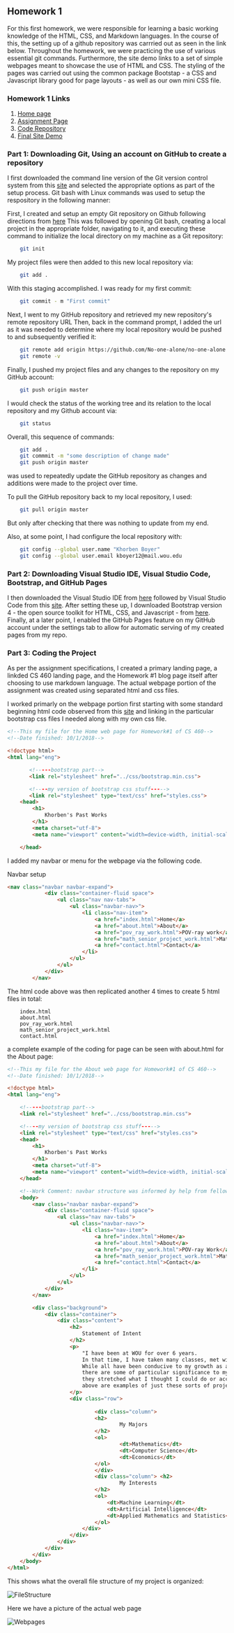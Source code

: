 ## Homework 1

For this first homework, we were responsible for learning a basic working knowledge of the HTML, CSS, and Markdown languages. In the course of this, the setting up of a github repository was carrried out as seen in the link below. Throughout the homework, we were practicing the use of various essential git commands. Furthermore, the site demo links to a set of simple webpages meant to showcase the use of HTML and CSS. The styling of the pages was carried out using the common package Bootstap - a CSS and Javascript library good for page layouts - as well as our own mini CSS file.

### Homework 1 Links
1. [Home page](https://no-one-alone.github.io/)
2. [Assignment Page](http://www.wou.edu/~morses/classes/cs46x/assignments/HW1.html)
3. [Code Repository](https://github.com/No-one-alone/no-one-alone.github.io)
4. [Final Site Demo](https://no-one-alone.github.io/Homework_1/index.html)


### Part 1: Downloading Git, Using an account on GitHub to create a repository

I first downloaded the command line version of the Git version control system from this [site](https://git-scm.com/) and selected the appropriate options as part of the setup process. Git bash with Linux commands was used to setup the respository in the following manner:

First, I created and setup an empty Git repository on Github following directions from [here](https://help.github.com/articles/creating-a-new-repository/) This was followed by opening Git bash, creating a local project in the appropriate folder, navigating to it, and executing these command to initialize the local directory on my machine as a Git repository:

``` bash
    git init
```

My project files were then added to this new local repository via:
``` bash
    git add .
```

With this staging accomplished. I was ready for my first commit:
``` bash
    git commit - m "First commit"
```

Next, I went to my GitHub repository and retrieved my new repository's remote repository URL
Then, back in the command prompt, I added the url as it was needed to determine where my local repository would be pushed to and subsequently verified it:

``` bash
    git remote add origin https://github.com/No-one-alone/no-one-alone.github.io
    git remote -v
```
Finally, I pushed my project files and any changes to the repository on my GitHub account:
``` bash
    git push origin master
```

I would check the status of the working tree and its relation to the local repository and my Github account via:

``` bash
    git status
```
Overall, this sequence of commands:

``` bash
    git add .
    git commmit -m "some description of change made"
    git push origin master
```

was used to repeatedly update the GitHub repository as changes and additions were made to the project over time.

To pull the GitHub repository back to my local repository, I used:
```bash
    git pull origin master
```
But only after checking that there was nothing to update from my end.

Also, at some point, I had configure the local repository with:
```bash
    git config --global user.name "Khorben Boyer"
    git config --global user.email kboyer12@mail.wou.edu
```

### Part 2: Downloading Visual Studio IDE, Visual Studio Code, Bootstrap, and GitHub Pages

I then downloaded the Visual Studio IDE from [here](https://visualstudio.microsoft.com/vs/) followed by Visual Studio Code from this [site](https://code.visualstudio.com/). After setting these up, I downloaded Bootstrap version 4 - the open source toolkit for HTML, CSS, and Javascript - from [here](https://getbootstrap.com/). Finally, at a later point, I enabled the GitHub Pages feature on my GitHub account under the settings tab to allow for automatic serving of my created pages from my repo.

### Part 3: Coding the Project

As per the assignment specifications, I created a primary landing page, a linkded CS 460 landing page, and the Homework #1 blog page itself after choosing to use markdown language. The actual webpage portion of the assignment was created using separated html and css files.

I worked primarly on the webpage portion first starting with some standard beginning html code observed from this [site](https://www.w3schools.com/html/default.asp) and linking in the particular bootstrap css files I needed along with my own css file.

```html
<!--This my file for the Home web page for Homework#1 of CS 460-->
<!--Date finished: 10/1/2018-->

<!doctype html>
<html lang="eng">

       <!-----bootstrap part-->
       <link rel="stylesheet" href="../css/bootstrap.min.css">

       <!----my version of bootstrap css stuff----->   
       <link rel="stylesheet" type="text/css" href="styles.css">
    <head>
        <h1>
            Khorben's Past Works
        </h1>
        <meta charset="utf-8">
        <meta name="viewport" content="width=device-width, initial-scaled=1">

    </head>
```

I added my navbar or menu for the webpage via the following code.

Navbar setup
``` html
<nav class="navbar navbar-expand">
            <div class="container-fluid space">
                <ul class="nav nav-tabs">
                    <ul class="navbar-nav>">
                        <li class="nav-item">
                            <a href="index.html">Home</a>
                            <a href="about.html">About</a>
                            <a href="pov_ray_work.html">POV-ray work</a>
                            <a href="math_senior_project_work.html">Math Senior Project Work</a>
                            <a href="contact.html">Contact</a>
                        </li>
                    </ul>
                </ul>
            </div>
        </nav>

```

The html code above was then replicated another 4 times to create 5 html files in total: 

```
    index.html
    about.html
    pov_ray_work.html
    math_senior_project_work.html
    contact.html
```

a complete example of the coding for page can be seen with about.html for the About page:

```html
<!--This my file for the About web page for Homework#1 of CS 460-->
<!--Date finished: 10/1/2018-->

<!doctype html>
<html lang="eng">

    <!-----bootstrap part-->
    <link rel="stylesheet" href="../css/bootstrap.min.css">

    <!----my version of bootstrap css stuff----->   
    <link rel="stylesheet" type="text/css" href="styles.css">    
    <head>
        <h1>
            Khorben's Past Works
        </h1>
        <meta charset="utf-8">
        <meta name="viewport" content="width=device-width, initial-scaled=1">
    </head>

    <!--Work Comment: navbar structure was informed by help from fellow students-->
    <body>
        <nav class="navbar navbar-expand">
            <div class="container-fluid space">
                <ul class="nav nav-tabs">
                    <ul class="navbar-nav>">
                        <li class="nav-item">
                            <a href="index.html">Home</a>
                            <a href="about.html">About</a>
                            <a href="pov_ray_work.html">POV-ray Work</a>
                            <a href="math_senior_project_work.html">Math Senior Project Work</a>
                            <a href="contact.html">Contact</a>
                        </li>
                    </ul>
                </ul>
            </div>
        </nav>

        <div class="background">
            <div class="container">
                <div class="content">
                    <h2>
                        Statement of Intent
                    </h2>
                    <p>
                        "I have been at WOU for over 6 years.
                        In that time, I have taken many classes, met with many instructors, and worked on many projects.
                        While all have been conducive to my growth as a student, 
                        there are some of particular significance to my mind with regards to how
                        they stretched what I thought I could do or accomplish. The works referenced
                        above are examples of just these sorts of projects."
                    </p>
                    <div class="row">
                        
                            <div class="column">
                            <h2>
                                    My Majors
                            </h2>
                            <ol>
                                    <dt>Mathematics</dt>
                                    <dt>Computer Science</dt>
                                    <dt>Economics</dt>
                            </ol>
                            </div>
                            <div class="column"> <h2>
                                    My Interests
                            </h2>
                            <ol>
                                <dt>Machine Learning</dt>
                                <dt>Artificial Intelligence</dt>
                                <dt>Applied Mathematics and Statistics</dt>
                            </ol>
                        </div>
                    </div>
                </div>
            </div>
        </div>
    </body>
</html>

```


This shows what the overall file structure of my project is organized:

![FileStructure](file_structure.PNG)


Here we have a picture of the actual web page

![Webpages](web_page.PNG)